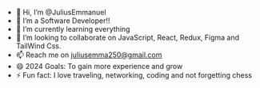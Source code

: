 - 👋 Hi, I’m @JuliusEmmanuel
- 👀 I’m a Software Developer!!
- 🌱 I’m currently learning everything
- 💞️ I’m looking to collaborate on JavaScript, React, Redux, Figma and TailWind Css.
- 📫 Reach me on juliusemma250@gmail.com
- 😄 2024 Goals: To gain more experience and grow
- ⚡ Fun fact: I love traveling, networking, coding and not forgetting chess

<!---
JuliusEmmanuel/JuliusEmmanuel is a ✨ special ✨ repository because its `README.md` (this file) appears on your GitHub profile.
You can click the Preview link to take a look at your changes.
--->
